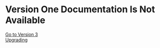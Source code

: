 # Version One Documentation Is Not Available

[Go to Version 3](/v3/guide/getting-started/installation)  
[Upgrading](/v3/guide/upgrading/upgrading-from-version-2-to-3)
